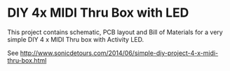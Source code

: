 DIY 4x MIDI Thru Box with LED
=============================

This project contains schematic, PCB layout and Bill of Materials for a very simple DIY 4 x MIDI Thru box with Activity LED.

See http://www.sonicdetours.com/2014/06/simple-diy-project-4-x-midi-thru-box.html
